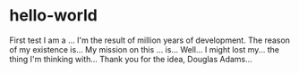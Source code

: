 # hello-world
First test
I am a ... I'm the result of million years of development.
The reason of my existence is...
My mission on this ... is...
Well... I might lost my... the thing I'm thinking with...
Thank you for the idea, Douglas Adams...
